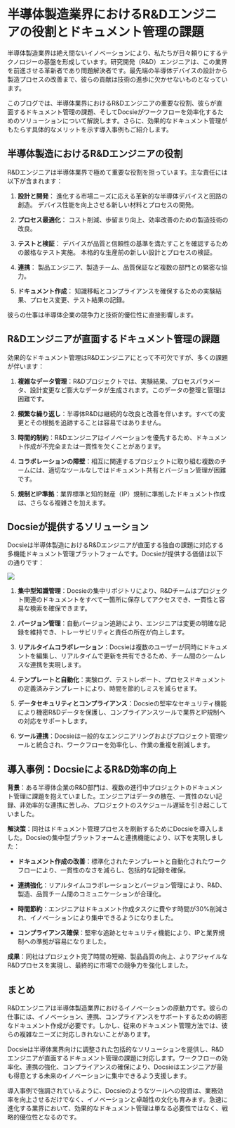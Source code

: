 # 半導体製造業界におけるR&Dエンジニアの役割とドキュメント管理の課題

半導体製造業界は絶え間ないイノベーションにより、私たちが日々頼りにするテクノロジーの基盤を形成しています。研究開発（R&D）エンジニアは、この業界を前進させる革新者であり問題解決者です。最先端の半導体デバイスの設計から製造プロセスの改善まで、彼らの貢献は技術の進歩に欠かせないものとなっています。

このブログでは、半導体業界におけるR&Dエンジニアの重要な役割、彼らが直面するドキュメント管理の課題、そしてDocsieがワークフローを効率化するためのソリューションについて解説します。さらに、効果的なドキュメント管理がもたらす具体的なメリットを示す導入事例もご紹介します。

## 半導体製造におけるR&Dエンジニアの役割

R&Dエンジニアは半導体業界で極めて重要な役割を担っています。主な責任には以下が含まれます：

1. **設計と開発**：
進化する市場ニーズに応える革新的な半導体デバイスと回路の創造。
デバイス性能を向上させる新しい材料とプロセスの開発。

2. **プロセス最適化**：
コスト削減、歩留まり向上、効率改善のための製造技術の改良。

3. **テストと検証**：
デバイスが品質と信頼性の基準を満たすことを確認するための厳格なテスト実施。
本格的な生産前の新しい設計とプロセスの検証。

4. **連携**：
製品エンジニア、製造チーム、品質保証など複数の部門との緊密な協力。

5. **ドキュメント作成**：
知識移転とコンプライアンスを確保するための実験結果、プロセス変更、テスト結果の記録。

彼らの仕事は半導体企業の競争力と技術的優位性に直接影響します。

## R&Dエンジニアが直面するドキュメント管理の課題

効果的なドキュメント管理はR&Dエンジニアにとって不可欠ですが、多くの課題が伴います：

1. **複雑なデータ管理**：R&Dプロジェクトでは、実験結果、プロセスパラメータ、設計変更など膨大なデータが生成されます。このデータの整理と管理は困難です。

2. **頻繁な繰り返し**：半導体R&Dは継続的な改良と改善を伴います。すべての変更とその根拠を追跡することは容易ではありません。

3. **時間的制約**：R&Dエンジニアはイノベーションを優先するため、ドキュメント作成が不完全または一貫性を欠くことがあります。

4. **コラボレーションの障壁**：相互に関連するプロジェクトに取り組む複数のチームには、適切なツールなしではドキュメント共有とバージョン管理が困難です。

5. **規制とIP準拠**：業界標準と知的財産（IP）規制に準拠したドキュメント作成は、さらなる複雑さを加えます。

## Docsieが提供するソリューション

Docsieは半導体製造におけるR&Dエンジニアが直面する独自の課題に対応する多機能ドキュメント管理プラットフォームです。Docsieが提供する価値は以下の通りです：

![](https://cdn.docsie.io/workspace_PxAvC1Uenuc7ad6H3/doc_wn84Jkoc6hIMTO2eE/file_SjL9A0ov6zyBTTKHp/image_0eb3dfe8-33da-222d-f8a9-653bd0e34305.jpg)

1. **集中型知識管理**：Docsieの集中リポジトリにより、R&Dチームはプロジェクト関連のドキュメントをすべて一箇所に保存してアクセスでき、一貫性と容易な検索を確保できます。

2. **バージョン管理**：自動バージョン追跡により、エンジニアは変更の明確な記録を維持でき、トレーサビリティと責任の所在が向上します。

3. **リアルタイムコラボレーション**：Docsieは複数のユーザーが同時にドキュメントを編集し、リアルタイムで更新を共有できるため、チーム間のシームレスな連携を実現します。

4. **テンプレートと自動化**：実験ログ、テストレポート、プロセスドキュメントの定義済みテンプレートにより、時間を節約しミスを減らせます。

5. **データセキュリティとコンプライアンス**：Docsieの堅牢なセキュリティ機能により機密R&Dデータを保護し、コンプライアンスツールで業界とIP規制への対応をサポートします。

6. **ツール連携**：Docsieは一般的なエンジニアリングおよびプロジェクト管理ツールと統合され、ワークフローを効率化し、作業の重複を削減します。

## 導入事例：DocsieによるR&D効率の向上

**背景**：ある半導体企業のR&D部門は、複数の進行中プロジェクトのドキュメント管理に課題を抱えていました。エンジニアはデータの散在、一貫性のない記録、非効率的な連携に苦しみ、プロジェクトのスケジュール遅延を引き起こしていました。

**解決策**：同社はドキュメント管理プロセスを刷新するためにDocsieを導入しました。Docsieの集中型プラットフォームと連携機能により、以下を実現しました：

* **ドキュメント作成の改善**：標準化されたテンプレートと自動化されたワークフローにより、一貫性のなさを減らし、包括的な記録を確保。

* **連携強化**：リアルタイムコラボレーションとバージョン管理により、R&D、製造、品質チーム間のコミュニケーションが合理化。

* **時間節約**：エンジニアはドキュメント作成タスクに費やす時間が30%削減され、イノベーションにより集中できるようになりました。

* **コンプライアンス確保**：堅牢な追跡とセキュリティ機能により、IPと業界規制への準拠が容易になりました。

**成果**：同社はプロジェクト完了時間の短縮、製品品質の向上、よりアジャイルなR&Dプロセスを実現し、最終的に市場での競争力を強化しました。

## まとめ

R&Dエンジニアは半導体製造業界におけるイノベーションの原動力です。彼らの仕事には、イノベーション、連携、コンプライアンスをサポートするための綿密なドキュメント作成が必要です。しかし、従来のドキュメント管理方法では、彼らの複雑なニーズに対応しきれないことがあります。

Docsieは半導体業界向けに調整された包括的なソリューションを提供し、R&Dエンジニアが直面するドキュメント管理の課題に対応します。ワークフローの効率化、連携の強化、コンプライアンスの確保により、Docsieはエンジニアが最も得意とする未来のイノベーションに集中できるよう支援します。

導入事例で強調されているように、Docsieのようなツールへの投資は、業務効率を向上させるだけでなく、イノベーションと卓越性の文化も育みます。急速に進化する業界において、効果的なドキュメント管理は単なる必要性ではなく、戦略的優位性となるのです。
